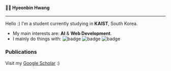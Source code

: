 #### 👨‍💻 Hyeonbin Hwang
---
Hello :) I'm a student currently studying in **KAIST**, South Korea.
- My main interests are: **AI** & **Web Development**.
- I mainly do things with: ![badge](https://img.shields.io/badge/Python-Pytorch-blue) ![badge](https://shields.io/badge/JavaScript-React-orange) ![badge](https://shields.io/badge/Java-Spring-yellow)

###  Publications
Visit my [Google Scholar](https://scholar.google.co.kr/citations?user=RoEV6T0AAAAJ&hl=ko) :) 
